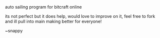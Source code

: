 auto sailing program for bitcraft online

its not perfect but it does help, would love to improve on it, feel free to fork and ill pull into main making better for everyone!

~snappy 
